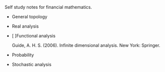Self study notes for financial mathematics.

- General topology

- Real analysis

- [ ]Functional analysis

	Guide, A. H. S. (2006). Infinite dimensional analysis. New York: Springer.

- Probability


- Stochastic analysis

